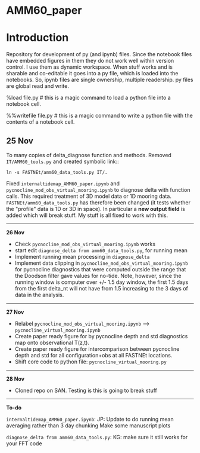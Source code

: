 # AMM60_paper

Introduction
============
Repository for development of py (and ipynb) files. Since the notebook files have embedded figures in them they do not work well within version control. I use them as dynamic workspace. When stuff works and is sharable and co-editable it goes into a py file, which is loaded into the notebooks.
So, ipynb files are single ownership, multiple readership.
py files are global read and write.

%load file.py # this is a magic command to load a python file into a notebook cell.

%%writefile file.py # this is a magic command to write a python file with the contents of a notebook cell.


**25 Nov**
----------
To many copies of delta_diagnose function and methods. Removed `IT/AMM60_tools.py` and created symbolic link::

    ln -s FASTNEt/amm60_data_tools.py IT/.

Fixed `internaltidemap_AMM60_paper.ipynb` and `pycnocline_mod_obs_virtual_mooring.ipynb` to diagnose delta with function calls. This required treatment of 3D model data or 1D mooring data.
`FASTNEt/amm60_data_tools.py` has therefore been changed (it tests whether the "profile" data is 1D or 3D in space). In particular a **new output field** is added which will break stuff. My stuff is all fixed to work with this.


---
**26 Nov**

* Check `pycnocline_mod_obs_virtual_mooring.ipynb` works
* start edit `diagnose_delta from amm60_data_tools.py`, for running mean
* Implement running mean processing in `diagnose_delta`
* Implement data clipping in `pycnocline_mod_obs_virtual_mooring.ipynb` for pycnocline diagnostics that were computed outside the range that the Doodson filter gave values for no-tide. Note, however, since the running window is computer over +/- 1.5 day window, the first 1.5 days from the first delta_nt will not have from 1.5 increasing to the 3 days of data in the analysis.

---
**27 Nov**

* Relabel `pycnocline_mod_obs_virtual_mooring.ipynb` --> `pycnocline_virtual_mooring.ipynb`
* Create paper ready figure for by pycnocline depth and std diagnostics map onto observational T(z,t).
* Create paper ready figure for intercomparison between pycnocline depth and std for all configuration+obs at all FASTNEt locations.
* Shift core code to python file: `pycnocline_virtual_mooring.py`

---
**28 Nov**

* Cloned repo on SAN. Testing is this is going to break stuff 

---
**To-do**

`internaltidemap_AMM60_paper.ipynb`:
JP: Update to do running mean averaging rather than 3 day chunking
Make some manuscript plots

`diagnose_delta from amm60_data_tools.py`:
KG: make sure it still works for your FFT code
